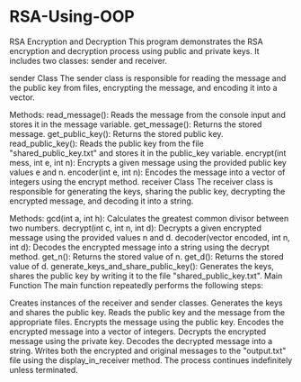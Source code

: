 # RSA-Using-OOP
RSA Encryption and Decryption
This program demonstrates the RSA encryption and decryption process using public and private keys. It includes two classes: sender and receiver.

sender Class
The sender class is responsible for reading the message and the public key from files, encrypting the message, and encoding it into a vector.

Methods:
read_message(): Reads the message from the console input and stores it in the message variable.
get_message(): Returns the stored message.
get_public_key(): Returns the stored public key.
read_public_key(): Reads the public key from the file "shared_public_key.txt" and stores it in the public_key variable.
encrypt(int mess, int e, int n): Encrypts a given message using the provided public key values e and n.
encoder(int e, int n): Encodes the message into a vector of integers using the encrypt method.
receiver Class
The receiver class is responsible for generating the keys, sharing the public key, decrypting the encrypted message, and decoding it into a string.

Methods:
gcd(int a, int h): Calculates the greatest common divisor between two numbers.
decrypt(int c, int n, int d): Decrypts a given encrypted message using the provided values n and d.
decoder(vector<int> encoded, int n, int d): Decodes the encrypted message into a string using the decrypt method.
get_n(): Returns the stored value of n.
get_d(): Returns the stored value of d.
generate_keys_and_share_public_key(): Generates the keys, shares the public key by writing it to the file "shared_public_key.txt".
Main Function
The main function repeatedly performs the following steps:

Creates instances of the receiver and sender classes.
Generates the keys and shares the public key.
Reads the public key and the message from the appropriate files.
Encrypts the message using the public key.
Encodes the encrypted message into a vector of integers.
Decrypts the encrypted message using the private key.
Decodes the decrypted message into a string.
Writes both the encrypted and original messages to the "output.txt" file using the display_in_receiver method.
The process continues indefinitely unless terminated.
